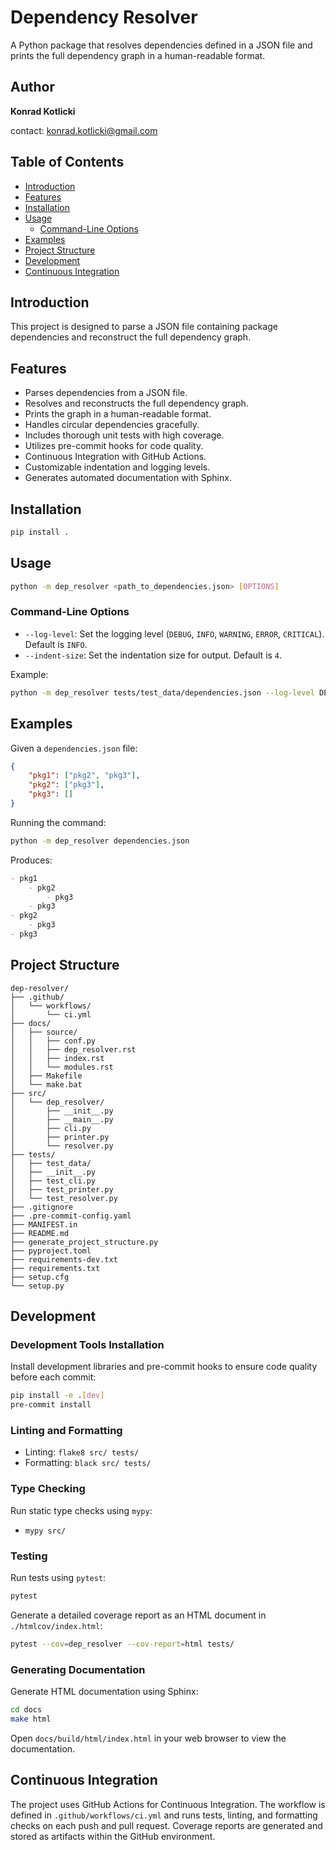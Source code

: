 # Dependency Resolver

A Python package that resolves dependencies defined in a JSON file and prints the full dependency graph in a human-readable format.

## Author

**Konrad Kotlicki**

contact: [konrad.kotlicki@gmail.com](mailto:konrad.kotlicki@gmail.com)

## Table of Contents

- [Introduction](#introduction)
- [Features](#features)
- [Installation](#installation)
- [Usage](#usage)
  - [Command-Line Options](#command-line-options)
- [Examples](#examples)
- [Project Structure](#project-structure)
- [Development](#development)
- [Continuous Integration](#continuous-integration)

## Introduction

This project is designed to parse a JSON file containing package dependencies and reconstruct the full dependency graph.

## Features

- Parses dependencies from a JSON file.
- Resolves and reconstructs the full dependency graph.
- Prints the graph in a human-readable format.
- Handles circular dependencies gracefully.
- Includes thorough unit tests with high coverage.
- Utilizes pre-commit hooks for code quality.
- Continuous Integration with GitHub Actions.
- Customizable indentation and logging levels.
- Generates automated documentation with Sphinx.

## Installation

```bash
pip install .
```

## Usage

```bash
python -m dep_resolver <path_to_dependencies.json> [OPTIONS]
```

### Command-Line Options

- `--log-level`: Set the logging level (`DEBUG`, `INFO`, `WARNING`, `ERROR`, `CRITICAL`). Default is `INFO`.
- `--indent-size`: Set the indentation size for output. Default is `4`.

Example:

```bash
python -m dep_resolver tests/test_data/dependencies.json --log-level DEBUG --indent-size 2
```

## Examples

Given a `dependencies.json` file:

```json
{
    "pkg1": ["pkg2", "pkg3"],
    "pkg2": ["pkg3"],
    "pkg3": []
}
```

Running the command:

```bash
python -m dep_resolver dependencies.json
```

Produces:

```markdown
- pkg1
    - pkg2
        - pkg3
    - pkg3
- pkg2
    - pkg3
- pkg3

```

## Project Structure

<!-- PROJECT STRUCTURE START -->

```plaintext
dep-resolver/
├── .github/
│   └── workflows/
│       └── ci.yml
├── docs/
│   ├── source/
│   │   ├── conf.py
│   │   ├── dep_resolver.rst
│   │   ├── index.rst
│   │   └── modules.rst
│   ├── Makefile
│   └── make.bat
├── src/
│   └── dep_resolver/
│       ├── __init__.py
│       ├── __main__.py
│       ├── cli.py
│       ├── printer.py
│       └── resolver.py
├── tests/
│   ├── test_data/
│   ├── __init__.py
│   ├── test_cli.py
│   ├── test_printer.py
│   └── test_resolver.py
├── .gitignore
├── .pre-commit-config.yaml
├── MANIFEST.in
├── README.md
├── generate_project_structure.py
├── pyproject.toml
├── requirements-dev.txt
├── requirements.txt
├── setup.cfg
└── setup.py
```

<!-- PROJECT STRUCTURE END -->

## Development

### Development Tools Installation

Install development libraries and pre-commit hooks to ensure code quality before each commit:

```bash
pip install -e .[dev]
pre-commit install
```

### Linting and Formatting

- Linting: `flake8 src/ tests/`
- Formatting: `black src/ tests/`

### Type Checking

Run static type checks using `mypy`:

- `mypy src/`

### Testing

Run tests using `pytest`:

```bash
pytest
```

Generate a detailed coverage report as an HTML document in `./htmlcov/index.html`:

```bash
pytest --cov=dep_resolver --cov-report=html tests/
```

### Generating Documentation

Generate HTML documentation using Sphinx:

```bash
cd docs
make html
```

Open `docs/build/html/index.html` in your web browser to view the documentation.

## Continuous Integration

The project uses GitHub Actions for Continuous Integration. The workflow is defined in `.github/workflows/ci.yml` and runs tests, linting, and formatting checks on each push and pull request. Coverage reports are generated and stored as artifacts within the GitHub environment.
